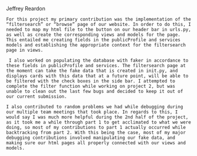 Jeffrey Reardon

	For this project my primary contribution was the implementation of the “filtersearch” or “browse” page of our website. In order to do this, I needed to map my html file to the button on our header bar in urls.py, as well as create the corresponding views and models for the page. This entailed me creating fields in the publicProfile and services models and establishing the appropriate context for the filtersearch page in views.
	
	 I also worked on populating the database with faker in accordance to these fields in publicProfile and services. The filtersearch page at the moment can take the fake data that is created in init.py, and displays cards with this data that at a future point, will be able to be filtered with the check boxes in the side bar. I attempted to complete the filter function while working on project 2, but was unable to clean out the last few bugs and decided to keep it out of our current submission.
	 
	I also contributed to random problems we had while debugging during our multiple team meetings that took place. In regards to this, I would say I was much more helpful during the 2nd half of the project, as it took me a while through part 1 to get acclimated to what we were doing, so most of my contributions to part 1 actually occurred while backtracking from part 2. With this being the case, most of my major debugging contributions involved manipulating our fake data, and making sure our html pages all properly connected with our views and models. 
